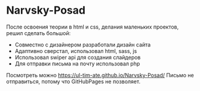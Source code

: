# Narvsky-Posad
После освоения теории в html и css, делания маленьких проектов, решил сделать большой:
- Совместно с дизайнером разработали дизайн сайта
- Адаптивно сверстал, использовал html, sass, js
- Использовал swiper api для создания слайдеров
- Для отправки письма на почту использовал php

Посмотреть можно https://ul-tim-ate.github.io/Narvsky-Posad/ 
Письмо не отправиться, потому что GitHubPages не позволяет.
